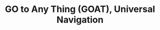 ---
layout: goat
title: GO to Any Thing (GOAT), Universal Navigation
description: RSS 2024
img: assets/goat/spot.png
importance: 3
category: research
---